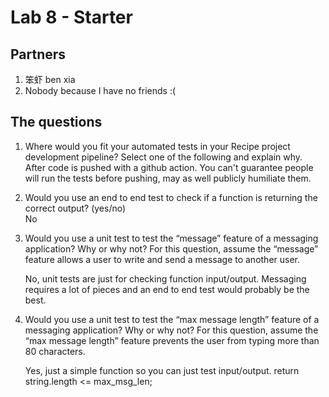 # Lab 8 - Starter

## Partners

1. 笨虾 ben xia
2. Nobody because I have no friends :(

## The questions
1. Where would you fit your automated tests in your Recipe project development pipeline? Select one of the following and explain why.  
   After code is pushed with a github action. You can't guarantee people will run the tests before pushing, may as well publicly humiliate them. 
2. Would you use an end to end test to check if a function is returning the correct output? (yes/no)  
   No
3. Would you use a unit test to test the “message” feature of a messaging application? Why or why not? For this question, assume the “message” feature allows a user to write and send a message to another user. 
   
   No, unit tests are just for checking function input/output. Messaging requires a lot of pieces
   and an end to end test would probably be the best.
4. Would you use a unit test to test the “max message length” feature of a messaging application? Why or why not? For this question, assume the “max message length” feature prevents the user from typing more than 80 characters.
   
   Yes, just a simple function so you can just test input/output. return string.length <= max_msg_len;